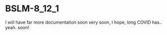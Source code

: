 # BSLM-8_12_1
I will have far more documentation soon very soon, I hope, long COVID has.. yeah. soon!
